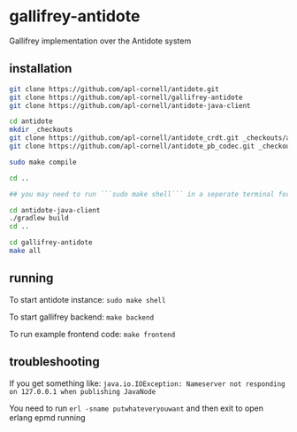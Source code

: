 # gallifrey-antidote

Gallifrey implementation over the Antidote system

## installation

```bash
git clone https://github.com/apl-cornell/antidote.git
git clone https://github.com/apl-cornell/gallifrey-antidote
git clone https://github.com/apl-cornell/antidote-java-client

cd antidote
mkdir _checkouts
git clone https://github.com/apl-cornell/antidote_crdt.git _checkouts/antidote_crdt
git clone https://github.com/apl-cornell/antidote_pb_codec.git _checkouts/antidote_pb_codec

sudo make compile

cd ..

## you may need to run ```sudo make shell``` in a seperate terminal for the next step in the antidote directory to run tests.

cd antidote-java-client
./gradlew build
cd ..

cd gallifrey-antidote
make all
```

## running

To start antidote instance: ```sudo make shell```

To start gallifrey backend: ```make backend```

To run example frontend code: ```make frontend```

## troubleshooting

If you get something like:
```java.io.IOException: Nameserver not responding on 127.0.0.1 when publishing JavaNode```

You need to run ```erl -sname putwhateveryouwant``` and then exit to open erlang epmd running
